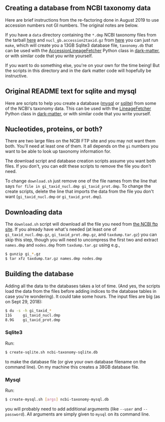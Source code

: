 ## Creating a database from NCBI taxonomy data

Here are brief instructions from the re-factoring done in August 2019 to
use accession numbers not GI numbers. The original notes are below.

If you have a `data` directory containing the `*.dmp` NCBI taxonomy
files from the tarball
[here](ftp://ftp.ncbi.nih.gov/pub/taxonomy/new_taxdump/) and
`nucl_gb.accession2taxid.gz` from
[here](ftp://ftp.ncbi.nih.gov/pub/taxonomy/accession2taxid/) you can just
run `make`, which will create you a 13GB Sqlite3 database file,
`taxonomy.db` that can be used with the
[AccessionLineageFetcher](https://github.com/acorg/dark-matter/blob/master/dark/taxonomy.py)
Python class in [dark-matter](https://github.com/acorg/dark-matter/), or
with similar code that you write yourself.

If you want to do something else, you're on your own for the time being!
But the scripts in this directory and in the dark matter code will
hopefully be instructive.

## Original README text for sqlite and mysql

Here are scripts to help you create a database
([mysql](https://dev.mysql.com/) or
[sqlite](https://www.sqlite.org/index.html)) from some of the NCBI's
taxonomy data.  This can be used with the
[LineageFetcher](https://github.com/acorg/dark-matter/blob/master/dark/taxonomy.py)
Python class in [dark-matter](https://github.com/acorg/dark-matter/), or
with similar code that you write yourself.

## Nucleotides, proteins, or both?

There are two large files on the NCBI FTP site and you may not want them
both. You'll need at least one of them. It all depends on the `gi` numbers
you want to be able to look up taxonomy information for.

The download script and database creation scripts assume you want both
files.  If you don't, you can edit these scripts to remove the file you
don't need.

To change `download.sh` just remove one of the file names from the line
that says `for file in gi_taxid_nucl.dmp gi_taxid_prot.dmp`. To change the
create scripts, delete the line that imports the data from the file you
don't want (`gi_taxid_nucl.dmp` or `gi_taxid_prot.dmp`).

## Downloading data

The `download.sh` script will download all the file you need from
[the NCBI ftp site](ftp://ftp.ncbi.nih.gov/pub/taxonomy).  If you already
have what's needed (at least one of `gi_taxid_nucl.dmp.gz`,
`gi_taxid_prot.dmp.gz`, and `taxdump.tar.gz`) you can skip this step,
though you will need to uncompress the first two and extract `names.dmp`
and `nodes.dmp` from `taxdump.tar.gz` using e.g.,

```sh
$ gunzip gi_*.gz
$ tar xfz taxdump.tar.gz names.dmp nodes.dmp
```

## Building the database

Adding all the data to the databases takes a lot of time. (And yes, the
scripts load the data from the files before adding indices to the database
tables in case you're wondering). It could take some hours. The input files
are big (as on Sept 29, 2018):

```sh
$ du -s -h gi_taxid_*
11G     gi_taxid_nucl.dmp
8.9G    gi_taxid_prot.dmp
```

### Sqlite3

Run:

```sh
$ create-sqlite.sh ncbi-taxonomy-sqlite.db
```

to make the database file (or give your own database filename on the
command line). On my machine this creates a 38GB database file.

### Mysql

Run:

```sh
$ create-mysql.sh [args] ncbi-taxonomy-mysql.db
```

you will probably need to add additional arguments (like `--user` and
`--password`). All arguments are simply given to `mysql` on its command
line.
